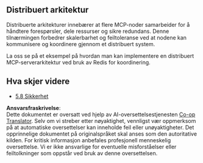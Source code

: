 <!--
CO_OP_TRANSLATOR_METADATA:
{
  "original_hash": "cd973a4e381337c6a3ac2443e7548e63",
  "translation_date": "2025-07-14T02:31:08+00:00",
  "source_file": "05-AdvancedTopics/mcp-scaling/README.md",
  "language_code": "no"
}
-->
## Distribuert arkitektur

Distribuerte arkitekturer innebærer at flere MCP-noder samarbeider for å håndtere forespørsler, dele ressurser og sikre redundans. Denne tilnærmingen forbedrer skalerbarhet og feiltoleranse ved at nodene kan kommunisere og koordinere gjennom et distribuert system.

La oss se på et eksempel på hvordan man kan implementere en distribuert MCP-serverarkitektur ved bruk av Redis for koordinering.

## Hva skjer videre

- [5.8 Sikkerhet](../mcp-security/README.md)

**Ansvarsfraskrivelse**:  
Dette dokumentet er oversatt ved hjelp av AI-oversettelsestjenesten [Co-op Translator](https://github.com/Azure/co-op-translator). Selv om vi streber etter nøyaktighet, vennligst vær oppmerksom på at automatiske oversettelser kan inneholde feil eller unøyaktigheter. Det opprinnelige dokumentet på originalspråket skal anses som den autoritative kilden. For kritisk informasjon anbefales profesjonell menneskelig oversettelse. Vi er ikke ansvarlige for eventuelle misforståelser eller feiltolkninger som oppstår ved bruk av denne oversettelsen.